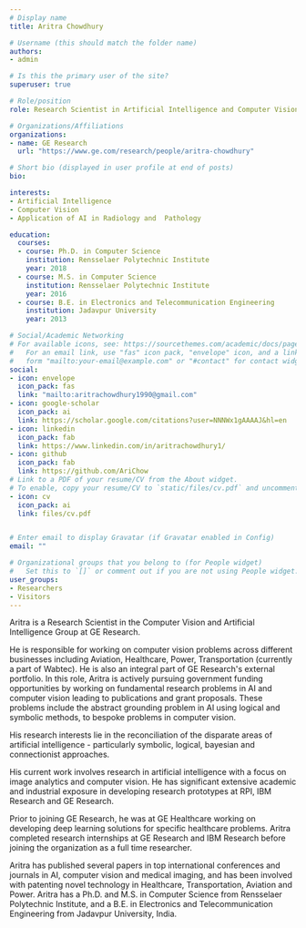 ```yaml
---
# Display name
title: Aritra Chowdhury

# Username (this should match the folder name)
authors:
- admin

# Is this the primary user of the site?
superuser: true

# Role/position
role: Research Scientist in Artificial Intelligence and Computer Vision

# Organizations/Affiliations
organizations:
- name: GE Research
  url: "https://www.ge.com/research/people/aritra-chowdhury"

# Short bio (displayed in user profile at end of posts)
bio: 

interests:
- Artificial Intelligence
- Computer Vision
- Application of AI in Radiology and  Pathology

education:
  courses:
  - course: Ph.D. in Computer Science
    institution: Rensselaer Polytechnic Institute
    year: 2018
  - course: M.S. in Computer Science
    institution: Rensselaer Polytechnic Institute
    year: 2016
  - course: B.E. in Electronics and Telecommunication Engineering
    institution: Jadavpur University
    year: 2013

# Social/Academic Networking
# For available icons, see: https://sourcethemes.com/academic/docs/page-builder/#icons
#   For an email link, use "fas" icon pack, "envelope" icon, and a link in the
#   form "mailto:your-email@example.com" or "#contact" for contact widget.
social:
- icon: envelope
  icon_pack: fas
  link: "mailto:aritrachowdhury1990@gmail.com"
- icon: google-scholar
  icon_pack: ai
  link: https://scholar.google.com/citations?user=NNNWx1gAAAAJ&hl=en
- icon: linkedin
  icon_pack: fab
  link: https://www.linkedin.com/in/aritrachowdhury1/
- icon: github
  icon_pack: fab
  link: https://github.com/AriChow
# Link to a PDF of your resume/CV from the About widget.
# To enable, copy your resume/CV to `static/files/cv.pdf` and uncomment the lines below.
- icon: cv
  icon_pack: ai
  link: files/cv.pdf


# Enter email to display Gravatar (if Gravatar enabled in Config)
email: ""

# Organizational groups that you belong to (for People widget)
#   Set this to `[]` or comment out if you are not using People widget.
user_groups:
- Researchers
- Visitors
---
```

Aritra is a Research Scientist in the Computer Vision and Artificial Intelligence Group at GE Research.

He is responsible for working on computer vision problems across different businesses including Aviation, Healthcare, Power, Transportation (currently a part of Wabtec). He is also an integral part of GE Research's external portfolio. In this role, Aritra is actively pursuing government funding opportunities by working on fundamental research problems in AI and computer vision leading to publications and grant proposals. These problems include the abstract grounding problem in AI using logical and symbolic methods, to bespoke problems in computer vision.

His research interests lie in the reconciliation of the disparate areas of artificial intelligence - particularly symbolic, logical, bayesian and connectionist approaches.

His current work involves research in artificial intelligence with a focus on image analytics and computer vision. He has significant extensive academic and industrial exposure in developing research prototypes at RPI, IBM Research and GE Research.

Prior to joining GE Research, he was at GE Healthcare working on developing deep learning solutions for specific healthcare problems. Aritra completed research internships at GE Research and IBM Research before joining the organization as a full time researcher.

Aritra has published several papers in top international conferences and journals in AI, computer vision and medical imaging, and has been involved with patenting novel technology in Healthcare, Transportation, Aviation and Power. Aritra has a Ph.D. and M.S. in Computer Science from Rensselaer Polytechnic Institute, and a B.E. in Electronics and Telecommunication Engineering from Jadavpur University, India.


